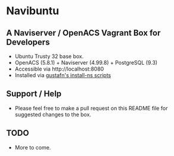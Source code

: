 # Navibuntu
## A Naviserver / OpenACS Vagrant Box for Developers

* Ubuntu Trusty 32 base box.
* OpenACS (5.8.1) + Naviserver (4.99.8) + PostgreSQL (9.3)
* Accessible via http://localhost:8080
* Installed via [gustafn's install-ns scripts](https://github.com/gustafn/install-ns)

## Support / Help
* Please feel free to make a pull request on this README file for suggested changes to the box. 

## TODO 
* More to come. 
